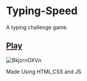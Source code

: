 # Typing-Speed 
A typing challenge game.

## [Play](https://sehgxl.github.io/typing-speed/)

![BkjzrnOXVn](https://user-images.githubusercontent.com/83122406/165839826-e7e7fd30-34e0-4965-8407-8f81d877ac9e.gif)

Made Using HTML,CSS and JS


